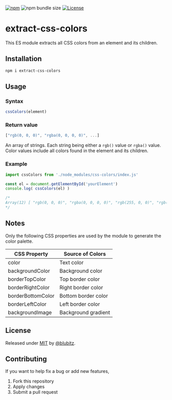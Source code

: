 [![npm](https://img.shields.io/npm/v/extract-css-colors?style=flat-square)](https://www.npmjs.com/package/extract-css-colors)
![npm bundle size](https://badges.hiptest.com/bundlephobia/min/extract-css-colors)
[![License](https://img.shields.io/badge/License-MIT-blue)](#license)

# extract-css-colors

This ES module extracts all CSS colors from an element and its children.

## Installation
```bash
npm i extract-css-colors
```

## Usage

### Syntax

```js
cssColors(element)
```

### Return value

```js
["rgb(0, 0, 0)", "rgba(0, 0, 0, 0)", ...]
```
An array of strings. Each string being either a `rgb()` value or `rgba()` value. Color values include all colors found in the element and its children.

### Example

```js
import cssColors from './node_modules/css-colors/index.js'

const el = document.getElementById('yourElement')
console.log( cssColors(el) )

/*
Array(12) [ "rgb(0, 0, 0)", "rgba(0, 0, 0, 0)", "rgb(255, 0, 0)", "rgb(0, 0, 255)", "rgb(0, 128, 0)", "rgb(255, 153, 0)", "rgb(128, 0, 128)", "rgb(255, 192, 203)", "rgb(100, 200, 100)", "rgb(165, 42, 42)", … ]
*/
```

## Notes

Only the following CSS properties are used by the module to generate the color palette.

| CSS Property       | Source of Colors    |
|-------------------|--------------------|
| color              | Text color         |
| backgroundColor    | Background color   |
| borderTopColor     | Top border color   |
| borderRightColor   | Right border color |
| borderBottomColor  | Bottom border color|
| borderLeftColor    | Left border color  |
| backgroundImage    | Background gradient|

## License

Released under [MIT](/LICENSE) by [@blubitz](https://github.com/blubitz).

## Contributing

If you want to help fix a bug or add new features,
1. Fork this repository
2. Apply changes
4. Submit a pull request